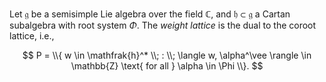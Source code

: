 Let $\mathfrak{g}$ be a semisimple Lie algebra over the field $\mathbb{C}$, and $\mathfrak{h} \subset \mathfrak{g}$ a Cartan subalgebra with root system $\Phi$. The *weight lattice* is the dual to the coroot lattice, i.e.,

$$
P = \\{ w \in \mathfrak{h}^* \\; : \\; \langle w, \alpha^\vee \rangle \in \mathbb{Z} \text{ for all } \alpha \in \Phi \\}.
$$
